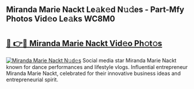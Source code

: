 ## Miranda Marie Nackt Le𝚊k𝚎d N𝚞𝚍es - Part-Mfy Photos Vid𝚎o Le𝚊ks WC8M0

# <h2><a href="http://fb9ob2.evod.top/?m=Miranda+Marie+Nackt">🔗 👉🔴 Miranda Marie Nackt Vid𝚎o Ph𝚘t𝚘s</a></h2>

[![Miranda Marie Nackt N𝚞d𝚎s](https://i.imgur.com/8V9OHl7.gif)](http://fb9ob2.evod.top/?m=Miranda+Marie+Nackt)
Social media star Miranda Marie Nackt known for dance performances and lifestyle vlogs. Influential entrepreneur Miranda Marie Nackt, celebrated for their innovative business ideas and entrepreneurial spirit. 
